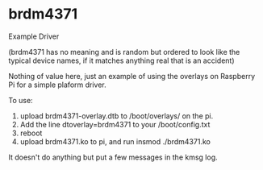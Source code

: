 # brdm4371
Example Driver 

(brdm4371 has no meaning and is random but ordered to look like
the typical device names, if it matches anything real that is
an accident)

Nothing of value here, just an example of using the overlays on
Raspberry Pi for a simple plaform driver.

To use:

1) upload brdm4371-overlay.dtb to /boot/overlays/ on the pi.
2) Add the line
	dtoverlay=brdm4371
   to your /boot/config.txt
3) reboot
4) upload brdm4371.ko to pi, and run
	insmod ./brdm4371.ko


It doesn't do anything but put a few messages in the kmsg log.


